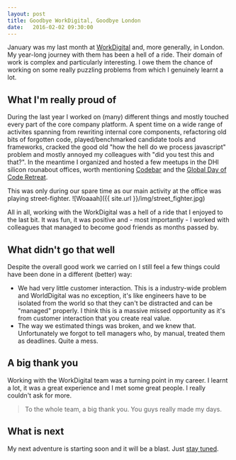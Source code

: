 ```yaml
---
layout: post
title: Goodbye WorkDigital, Goodbye London
date:   2016-02-02 09:30:00
---
```


January was my last month at [WorkDigital](http://workdigital.co.uk/) and, more generally, in London. My year-long journey with them has been a hell of a ride. Their domain of work is complex and particularly interesting. I owe them the chance of working on some really puzzling problems from which I genuinely learnt a lot. 

## What I'm really proud of

During the last year I worked on (many) different things and mostly touched every part of the core company platform. A spent time on a wide range of activites spanning from rewriting internal core components, refactoring old bits of forgotten code, played/benchmarked candidate tools and frameworks, cracked the good old "how the hell do we process javascript" problem and mostly annoyed my colleagues with "did you test this and that?". In the meantime I organized and hosted a few meetups in the DHI silicon rounabout offices, worth mentioning [Codebar](http://codebar.io) and the [Global Day of Code Retreat](http://globalday.coderetreat.org/).

This was only during our spare time as our main activity at the office was playing street-fighter.
![Woaaah]({{ site.url }}/img/street_fighter.jpg)

All in all, working with the WorkDigital was a hell of a ride that I enjoyed to the last bit. It was fun, it was positive and - most importantly - I worked with colleagues that managed to become good friends as months passed by.

## What didn't go that well

Despite the overall good work we carried on I still feel a few things could have been done in a different (better) way:

- We had very little customer interaction. This is a industry-wide problem and WorldDigital was no exception, it's like engineers have to be isolated from the world so that they can't be distracted and can be "managed" properly. I think this is a massive missed opportunity as it's from customer interaction that you create real value.
- The way we estimated things was broken, and we knew that. Unfortunately we forgot to tell managers who, by manual, treated them as deadlines. Quite a mess.

## A big thank you

Working with the WorkDigital team was a turning point in my career. I learnt a lot, it was a great experience and I met some great people. I really couldn't ask for more.
> To the whole team, a big thank you. You guys really made my days.

## What is next

My next adventure is starting soon and it will be a blast. Just [stay tuned](http://twitter.com/jnardiello).
